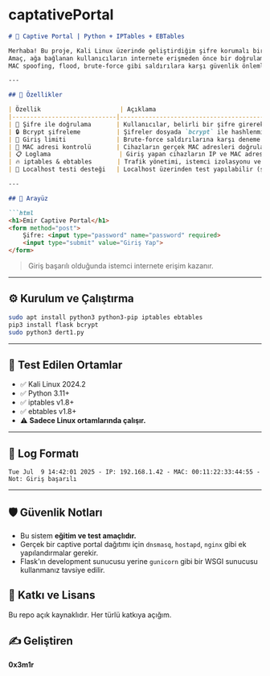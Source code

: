 # captativePortal


````markdown
# 🔐 Captive Portal | Python + IPTables + EBTables

Merhaba! Bu proje, Kali Linux üzerinde geliştirdiğim şifre korumalı bir Captive Portal sistemidir.  
Amaç, ağa bağlanan kullanıcıların internete erişmeden önce bir doğrulama ekranından geçmesini sağlamak ve  
MAC spoofing, flood, brute-force gibi saldırılara karşı güvenlik önlemleri almaktır.

---

## 🚀 Özellikler

| Özellik                      | Açıklama                                               |
|-----------------------------|--------------------------------------------------------|
| 🔑 Şifre ile doğrulama       | Kullanıcılar, belirli bir şifre girerek internete çıkar |
| 🔒 Bcrypt şifreleme          | Şifreler dosyada `bcrypt` ile hashlenmiş olarak tutulur |
| 🧠 Giriş limiti              | Brute-force saldırılarına karşı deneme sınırı konur     |
| 🔎 MAC adresi kontrolü       | Cihazların gerçek MAC adresleri doğrulanır              |
| 📋 Loglama                   | Giriş yapan cihazların IP ve MAC adresleri kaydedilir   |
| 🔥 iptables & ebtables       | Trafik yönetimi, istemci izolasyonu ve spoof engelleme  |
| 🧪 Localhost testi desteği   | Localhost üzerinden test yapılabilir (şifre zorunlu)    |

---

## 📸 Arayüz

```html
<h1>Emir Captive Portal</h1>
<form method="post">
    Şifre: <input type="password" name="password" required>
    <input type="submit" value="Giriş Yap">
</form>
````

> Giriş başarılı olduğunda istemci internete erişim kazanır.

---

## ⚙️ Kurulum ve Çalıştırma

```bash
sudo apt install python3 python3-pip iptables ebtables
pip3 install flask bcrypt
sudo python3 dert1.py
```

---

## 🧪 Test Edilen Ortamlar

* ✅ Kali Linux 2024.2
* ✅ Python 3.11+
* ✅ iptables v1.8+
* ✅ ebtables v1.8+
* ⚠️ **Sadece Linux ortamlarında çalışır.**

---

## 📄 Log Formatı

```
Tue Jul  9 14:42:01 2025 - IP: 192.168.1.42 - MAC: 00:11:22:33:44:55 - Not: Giriş başarılı
```

---

## 🛡️ Güvenlik Notları

* Bu sistem **eğitim ve test amaçlıdır.**
* Gerçek bir captive portal dağıtımı için `dnsmasq`, `hostapd`, `nginx` gibi ek yapılandırmalar gerekir.
* Flask'ın development sunucusu yerine `gunicorn` gibi bir WSGI sunucusu kullanmanız tavsiye edilir.


## 🤝 Katkı ve Lisans

Bu repo açık kaynaklıdır. Her türlü katkıya açığım.


## ✍️ Geliştiren

**0x3m1r**


